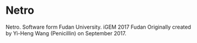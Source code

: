# Netro
Netro. Software form Fudan University. iGEM 2017 Fudan
Originally created by Yi-Heng Wang (Penicillin) on September 2017.
